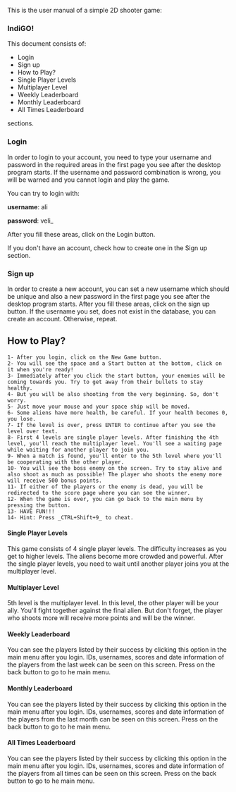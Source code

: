 This is the user manual of a simple 2D shooter game:
### **IndiGO**!

This document consists of:
- Login
- Sign up
- How to Play?
- Single Player Levels
- Multiplayer Level
- Weekly Leaderboard
- Monthly Leaderboard
- All Times Leaderboard

sections.

### Login

In order to login to your account, you need to type your username and password in the required areas in the first page you see after the desktop program starts.
If the username and password combination is wrong, you will be warned and you cannot login and play the game.

You can try to login with:

**username**: ali

**password**: veli_

After you fill these areas, click on the Login button.

If you don't have an account, check how to create one in the Sign up section.


### Sign up

In order to create a new account, you can set a new username which should be unique and also a new password in the first page you see after the desktop program starts.
After you fill these areas, click on the sign up button.
If the username you set, does not exist in the database, you can create an account.
Otherwise, repeat.

## How to Play?

    1- After you login, click on the New Game button.
    2- You will see the space and a Start button at the bottom, click on it when you're ready!
    3- Immediately after you click the start button, your enemies will be coming towards you. Try to get away from their bullets to stay healthy.
    4- But you will be also shooting from the very beginning. So, don't worry.
    5- Just move your mouse and your space ship will be moved.
    6- Some aliens have more health, be careful. If your health becomes 0, you lose.
    7- If the level is over, press ENTER to continue after you see the level over text.
    8- First 4 levels are single player levels. After finishing the 4th level, you'll reach the multiplayer level. You'll see a waiting page while waiting for another player to join you.
    9- When a match is found, you'll enter to the 5th level where you'll be cooperating with the other player.
    10- You will see the boss enemy on the screen. Try to stay alive and also shoot as much as possible! The player who shoots the enemy more will receive 500 bonus points.
    11- If either of the players or the enemy is dead, you will be redirected to the score page where you can see the winner.
    12- When the game is over, you can go back to the main menu by pressing the button.
    13- HAVE FUN!!!
    14- Hint: Press _CTRL+Shift+9_ to cheat.
    

#### Single Player Levels

This game consists of 4 single player levels. The difficulty increases as you get to higher levels. The aliens become more crowded and powerful. After the single player levels, you need to wait until another player joins you at the multiplayer level.

#### Multiplayer Level

5th level is the multiplayer level. In this level, the other player will be your ally. You'll fight together against the final alien. But don't forget, the player who shoots more will receive more points and will be the winner.

#### Weekly Leaderboard

You can see the players listed by their success by clicking this option in the main menu after you login.
IDs, usernames, scores and date information of the players from the last week can be seen on this screen. 
Press on the back button to go to he main menu.

#### Monthly Leaderboard

You can see the players listed by their success by clicking this option in the main menu after you login.
IDs, usernames, scores and date information of the players from the last month can be seen on this screen. 
Press on the back button to go to he main menu.

#### All Times Leaderboard

You can see the players listed by their success by clicking this option in the main menu after you login.
IDs, usernames, scores and date information of the players from all times can be seen on this screen. 
Press on the back button to go to he main menu.




